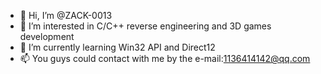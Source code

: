 
- 👋 Hi, I’m @ZACK-0013
- 👀 I’m interested in C/C++ reverse engineering and 3D games development
- 🌱 I’m currently learning Win32 API and Direct12
- 📫 You guys could contact with me by the e-mail:1136414142@qq.com
<!---
ZACK-0013/ZACK-0013 is a ✨ special ✨ repository because its `README.md` (this file) appears on your GitHub profile.
You can click the Preview link to take a look at your changes.
--->
